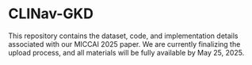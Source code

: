 # CLINav-GKD
This repository contains the dataset, code, and implementation details associated with our MICCAI 2025 paper.
We are currently finalizing the upload process, and all materials will be fully available by May 25, 2025.

